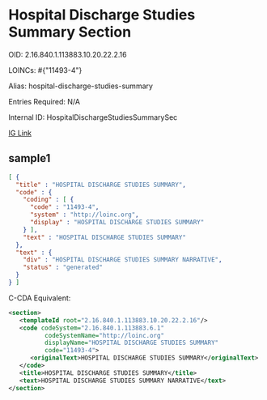 # Hospital Discharge Studies Summary Section

OID: 2.16.840.1.113883.10.20.22.2.16

LOINCs: #{"11493-4"}

Alias: hospital-discharge-studies-summary

Entries Required: N/A

Internal ID: HospitalDischargeStudiesSummarySec

[IG Link](https://www.hl7.org/ccdasearch/templates/2.16.840.1.113883.10.20.22.2.16.html)

## sample1

```json
[ {
  "title" : "HOSPITAL DISCHARGE STUDIES SUMMARY",
  "code" : {
    "coding" : [ {
      "code" : "11493-4",
      "system" : "http://loinc.org",
      "display" : "HOSPITAL DISCHARGE STUDIES SUMMARY"
    } ],
    "text" : "HOSPITAL DISCHARGE STUDIES SUMMARY"
  },
  "text" : {
    "div" : "HOSPITAL DISCHARGE STUDIES SUMMARY NARRATIVE",
    "status" : "generated"
  }
} ]
```

C-CDA Equivalent:
```xml
<section>
   <templateId root="2.16.840.1.113883.10.20.22.2.16"/>
   <code codeSystem="2.16.840.1.113883.6.1"
          codeSystemName="http://loinc.org"
          displayName="HOSPITAL DISCHARGE STUDIES SUMMARY"
          code="11493-4">
      <originalText>HOSPITAL DISCHARGE STUDIES SUMMARY</originalText>
   </code>
   <title>HOSPITAL DISCHARGE STUDIES SUMMARY</title>
   <text>HOSPITAL DISCHARGE STUDIES SUMMARY NARRATIVE</text>
</section>
```